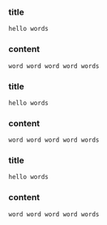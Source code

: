### title
    hello words
### content
    word word word word words

### title
    hello words
### content
    word word word word words

### title
    hello words
### content
    word word word word words



